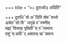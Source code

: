 +++
title = "०८ दुराध्यो३ अदितिं"

+++
दुराधि᳓यो अ᳓दितिं स्रेव᳓यन्तो  
अचेत᳓सो वि᳓ जगृभ्रे प᳓रुष्णीम्  
मह्ना᳓विव्यक् पृथिवी᳓म् प᳓त्यमानः  
पशु᳓ष् कवि᳓र् अशयच् चा᳓यमानः
